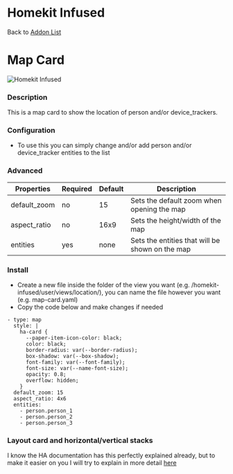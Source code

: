# Homekit Infused

Back to [Addon List](../addon_list.md)

# Map Card
![Homekit Infused](../images/map-card.png)

### Description
This is a map card to show the location of person and/or device_trackers.

### Configuration
- To use this you can simply change and/or add person and/or device_tracker entities to the list

### Advanced

| Properties | Required | Default | Description |
|----------------------------------|-------------|----------------------------------|----------------------------------------------------------------------------------------------------------------------------------------------------------------------|
| default_zoom | no | 15 | Sets the default zoom when opening the map |
| aspect_ratio | no | 16x9 | Sets the height/width of the map |
| entities | yes | none | Sets the entities that will be shown on the map |

### Install
- Create a new file inside the folder of the view you want (e.g. /homekit-infused/user/views/location/), you can name the file however you want (e.g. map-card.yaml)
- Copy the code below and make changes if needed

```
- type: map                    
  style: |
    ha-card {
      --paper-item-icon-color: black;
      color: black;
      border-radius: var(--border-radius);
      box-shadow: var(--box-shadow);
      font-family: var(--font-family);
      font-size: var(--name-font-size);
      opacity: 0.8;
      overflow: hidden;
    }                      
  default_zoom: 15
  aspect_ratio: 4x6
  entities:
    - person.person_1
    - person.person_2
    - person.person_3
```

### Layout card and horizontal/vertical stacks
I know the HA documentation has this perfectly explained already, but to make it easier on you I will try to explain in more detail [here](../addons/stacks.md)
